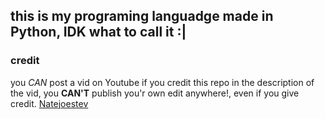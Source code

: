 ## this is my programing languadge made in Python, IDK what to call it :|

### credit
you _CAN_ post a vid on Youtube if you credit this repo in the description of the vid,
you **CAN'T** publish you'r own edit anywhere!, even if you give credit.
[Natejoestev](https://github.com/Natejoestev)
